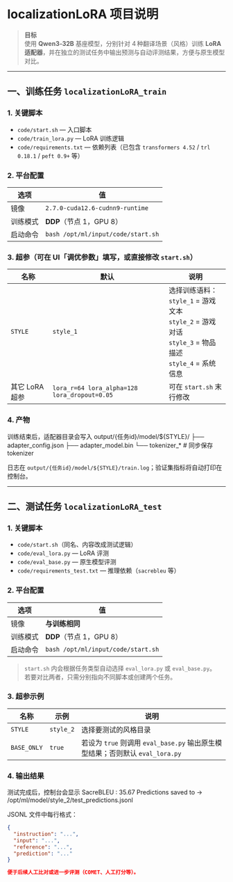 # localizationLoRA 项目说明

> **目标**  
> 使用 **Qwen3‑32B** 基座模型，分别针对 4 种翻译场景（风格）训练 **LoRA 适配器**，并在独立的测试任务中输出预测与自动评测结果，方便与原生模型对比。

---

## 一、训练任务 `localizationLoRA_train`

### 1. 关键脚本  
* `code/start.sh` — 入口脚本  
* `code/train_lora.py` — LoRA 训练逻辑  
* `code/requirements.txt` — 依赖列表（已包含 `transformers 4.52` / `trl 0.18.1` / `peft 0.9+` 等）

### 2. 平台配置  
| 选项 | 值 |
|-----|----|
| 镜像 | `2.7.0-cuda12.6-cudnn9-runtime` |
| 训练模式 | **DDP**（节点 1，GPU 8）|
| 启动命令 | `bash /opt/ml/input/code/start.sh` |

### 3. 超参（可在 UI「调优参数」填写，或直接修改 `start.sh`）

| 名称 | 默认 | 说明 |
|------|------|------|
| `STYLE` | `style_1` | 选择训练语料：<br>`style_1` = 游戏文本<br>`style_2` = 游戏对话<br>`style_3` = 物品描述<br>`style_4` = 系统信息 |
| 其它 LoRA 超参 | `lora_r=64 lora_alpha=128 lora_dropout=0.05` | 可在 `start.sh` 末行修改 |

### 4. 产物  
训练结束后，适配器目录会写入
output/{任务id}/model/${STYLE}/
├── adapter_config.json
├── adapter_model.bin
└── tokenizer_* # 同步保存 tokenizer

日志在 `output/{任务id}/model/${STYLE}/train.log`；验证集指标将自动打印在控制台。

---

## 二、测试任务 `localizationLoRA_test`

### 1. 关键脚本  
* `code/start.sh`（同名、内容改成测试逻辑）  
* `code/eval_lora.py` — LoRA 评测  
* `code/eval_base.py` — 原生模型评测  
* `code/requirements_test.txt` — 推理依赖（`sacrebleu` 等）

### 2. 平台配置  
| 选项 | 值 |
|-----|----|
| 镜像 | **与训练相同** |
| 训练模式 | **DDP**（节点 1，GPU 8）|
| 启动命令 | `bash /opt/ml/input/code/start.sh` |

> `start.sh` 内会根据任务类型自动选择 `eval_lora.py` 或 `eval_base.py`。  
> 若要对比两者，只需分别指向不同脚本或创建两个任务。

### 3. 超参示例  

| 名称 | 示例 | 说明 |
|------|------|------|
| `STYLE` | `style_2` | 选择要测试的风格目录 |
| `BASE_ONLY` | `true` | 若设为 `true` 则调用 `eval_base.py` 输出原生模型结果；否则默认 `eval_lora.py` |

### 4. 输出结果  
测试完成后，控制台会显示
SacreBLEU : 35.67
Predictions saved to → /opt/ml/model/style_2/test_predictions.jsonl

JSONL 文件中每行格式：
```json
{
  "instruction": "...",
  "input": "...",
  "reference": "...",
  "prediction": "..."
}

便于后续人工比对或进一步评测（COMET、人工打分等）。